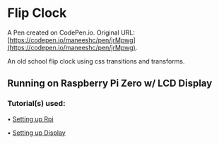 # Flip Clock

A Pen created on CodePen.io. Original URL: [https://codepen.io/maneeshc/pen/jrMpwg](https://codepen.io/maneeshc/pen/jrMpwg).

An old school flip clock using css transitions and transforms.

## Running on Raspberry Pi Zero w/ LCD Display

### Tutorial(s) used: 

• [Setting up Rpi](https://tellini.info/2018/08/create-a-smart-clock-with-a-raspberry-pi/)

• [Setting up Display](http://www.lcdwiki.com/3.5inch_RPi_Display)
